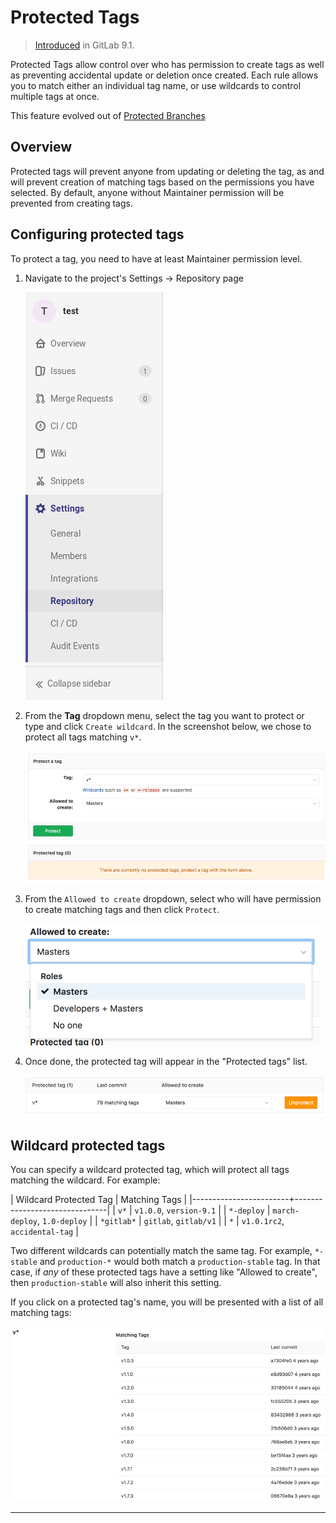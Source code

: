 # Protected Tags

> [Introduced][ce-10356] in GitLab 9.1.

Protected Tags allow control over who has permission to create tags as well as preventing accidental update or deletion once created. Each rule allows you to match either an individual tag name, or use wildcards to control multiple tags at once.

This feature evolved out of [Protected Branches](protected_branches.md)

## Overview

Protected tags will prevent anyone from updating or deleting the tag, as and will prevent creation of matching tags based on the permissions you have selected. By default, anyone without Maintainer permission will be prevented from creating tags.


## Configuring protected tags

To protect a tag, you need to have at least Maintainer permission level.

1. Navigate to the project's Settings -> Repository page

    ![Repository Settings](img/project_repository_settings.png)

1. From the **Tag** dropdown menu, select the tag you want to protect or type and click `Create wildcard`. In the screenshot below, we chose to protect all tags matching `v*`.

    ![Protected tags page](img/protected_tags_page.png)

1. From the `Allowed to create` dropdown, select who will have permission to create matching tags and then click `Protect`.

    ![Allowed to create tags dropdown](img/protected_tags_permissions_dropdown.png)

1. Once done, the protected tag will appear in the "Protected tags" list.

    ![Protected tags list](img/protected_tags_list.png)

## Wildcard protected tags

You can specify a wildcard protected tag, which will protect all tags
matching the wildcard. For example:

| Wildcard Protected Tag | Matching Tags                 |
|------------------------+-------------------------------|
| `v*`                   | `v1.0.0`, `version-9.1`       |
| `*-deploy`             | `march-deploy`, `1.0-deploy`  |
| `*gitlab*`             | `gitlab`, `gitlab/v1`         |
| `*`                    | `v1.0.1rc2`, `accidental-tag` |


Two different wildcards can potentially match the same tag. For example,
`*-stable` and `production-*` would both match a `production-stable` tag.
In that case, if _any_ of these protected tags have a setting like
"Allowed to create", then `production-stable` will also inherit this setting.

If you click on a protected tag's name, you will be presented with a list of
all matching tags:

![Protected tag matches](img/protected_tag_matches.png)


---

[ce-10356]: https://gitlab.com/gitlab-org/gitlab-ce/merge_requests/10356 "Protected Tags"
